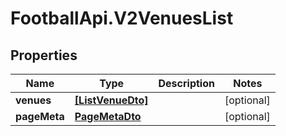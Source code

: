 # FootballApi.V2VenuesList

## Properties
Name | Type | Description | Notes
------------ | ------------- | ------------- | -------------
**venues** | [**[ListVenueDto]**](ListVenueDto.md) |  | [optional] 
**pageMeta** | [**PageMetaDto**](PageMetaDto.md) |  | [optional] 
